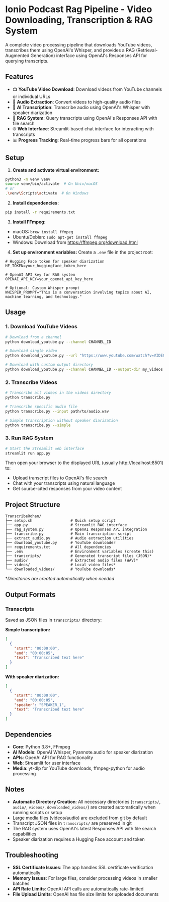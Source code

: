 # Ionio Podcast Rag Pipeline - Video Downloading, Transcription & RAG System

A complete video processing pipeline that downloads YouTube videos, transcribes them using OpenAI's Whisper, and provides a RAG (Retrieval-Augmented Generation) interface using OpenAI's Responses API for querying transcripts.

## Features

- 📺 **YouTube Video Download**: Download videos from YouTube channels or individual URLs
- 🎵 **Audio Extraction**: Convert videos to high-quality audio files
- 📝 **AI Transcription**: Transcribe audio using OpenAI's Whisper with speaker diarization
- 🤖 **RAG System**: Query transcripts using OpenAI's Responses API with file search
- 🌐 **Web Interface**: Streamlit-based chat interface for interacting with transcripts
- 📊 **Progress Tracking**: Real-time progress bars for all operations

## Setup

1. **Create and activate virtual environment:**
```bash
python3 -m venv venv
source venv/bin/activate  # On Unix/macOS
# or
.\venv\Scripts\activate  # On Windows
```

2. **Install dependencies:**
```bash
pip install -r requirements.txt
```

3. **Install FFmpeg:**
- macOS: `brew install ffmpeg`
- Ubuntu/Debian: `sudo apt-get install ffmpeg`
- Windows: Download from https://ffmpeg.org/download.html

4. **Set up environment variables:**
Create a `.env` file in the project root:
```env
# Hugging Face token for speaker diarization
HF_TOKEN=your_huggingface_token_here

# OpenAI API key for RAG system
OPENAI_API_KEY=your_openai_api_key_here

# Optional: Custom Whisper prompt
WHISPER_PROMPT="This is a conversation involving topics about AI, machine learning, and technology."
```

## Usage

### 1. Download YouTube Videos

```bash
# Download from a channel
python download_youtube.py --channel CHANNEL_ID

# Download single video
python download_youtube.py --url "https://www.youtube.com/watch?v=VIDEO_ID"

# Download with custom output directory
python download_youtube.py --channel CHANNEL_ID --output-dir my_videos
```

### 2. Transcribe Videos

```bash
# Transcribe all videos in the videos directory
python transcribe.py

# Transcribe specific audio file
python transcribe.py --input path/to/audio.wav

# Simple transcription without speaker diarization
python transcribe.py --simple
```

### 3. Run RAG System

```bash
# Start the Streamlit web interface
streamlit run app.py
```

Then open your browser to the displayed URL (usually http://localhost:8501) to:
- Upload transcript files to OpenAI's file search
- Chat with your transcripts using natural language
- Get source-cited responses from your video content

## Project Structure

```
TranscribeRohan/
├── setup.sh                 # Quick setup script  
├── app.py                   # Streamlit RAG interface
├── rag_system.py            # OpenAI Responses API integration
├── transcribe.py            # Main transcription script
├── extract_audio.py         # Audio extraction utilities
├── download_youtube.py      # YouTube downloader
├── requirements.txt         # All dependencies
├── .env                     # Environment variables (create this)
├── transcripts/             # Generated transcript files (JSON)*
├── audio/                   # Extracted audio files (WAV)*
├── videos/                  # Local video files*
└── downloaded_videos/       # YouTube downloads*
```

*_Directories are created automatically when needed_

## Output Formats

### Transcripts
Saved as JSON files in `transcripts/` directory:

**Simple transcription:**
```json
[
  {
    "start": "00:00:00",
    "end": "00:00:05", 
    "text": "Transcribed text here"
  }
]
```

**With speaker diarization:**
```json
[
  {
    "start": "00:00:00",
    "end": "00:00:05",
    "speaker": "SPEAKER_1", 
    "text": "Transcribed text here"
  }
]
```

## Dependencies

- **Core**: Python 3.8+, FFmpeg
- **AI Models**: OpenAI Whisper, Pyannote.audio for speaker diarization
- **APIs**: OpenAI API for RAG functionality
- **Web**: Streamlit for user interface
- **Media**: yt-dlp for YouTube downloads, ffmpeg-python for audio processing

## Notes

- **Automatic Directory Creation**: All necessary directories (`transcripts/`, `audio/`, `videos/`, `downloaded_videos/`) are created automatically when running scripts or setup
- Large media files (videos/audio) are excluded from git by default
- Transcript JSON files in `transcripts/` are preserved in git
- The RAG system uses OpenAI's latest Responses API with file search capabilities
- Speaker diarization requires a Hugging Face account and token

## Troubleshooting

- **SSL Certificate Issues**: The app handles SSL certificate verification automatically
- **Memory Issues**: For large files, consider processing videos in smaller batches
- **API Rate Limits**: OpenAI API calls are automatically rate-limited
- **File Upload Limits**: OpenAI has file size limits for uploaded documents 